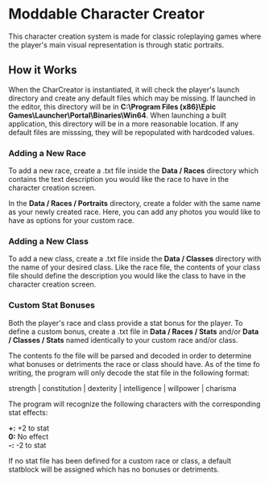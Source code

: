 # Moddable Character Creator
 This character creation system is made for classic roleplaying games where the player's main visual representation is through static portraits.

 ## How it Works

 When the CharCreator is instantiated, it will check the player's launch directory and create any default files which may be missing. If launched in the editor, this directory will be in **C:\Program Files (x86)\Epic Games\Launcher\Portal\Binaries\Win64**. When launching a built application, this directory will be in a more reasonable location.
 If any default files are misssing, they will be repopulated with hardcoded values.

### Adding a New Race

To add a new race, create a .txt file inside the **Data / Races** directory which contains the text description you would like the race to have in the character creation screen.

In the **Data / Races / Portraits** directory, create a folder with the same name as your newly created race. Here, you can add any photos you would like to have as options for your custom race.

### Adding a New Class

To add a new class, create a .txt file inside the **Data / Classes** directory with the name of your desired class. Like the race file, the contents of your class file should define the description you would like the class to have in the character creation screen.

### Custom Stat Bonuses

Both the player's race and class provide a stat bonus for the player. To define a custom bonus, create a .txt file in **Data / Races / Stats** and/or **Data / Classes / Stats** named identically to your custom race and/or class.

The contents fo the file will be parsed and decoded in order to determine what bonuses or detriments the race or class should have. As of the time fo writing, the program will only decode the stat file in the following format:

strength | constitution | dexterity | intelligence | willpower | charisma

The program will recognize the following characters with the corresponding stat effects:

**+:** +2 to stat<br>
**0:** No effect<br>
**-:** -2 to stat<br>

If no stat file has been defined for a custom race or class, a default statblock will be assigned which has no bonuses or detriments.
